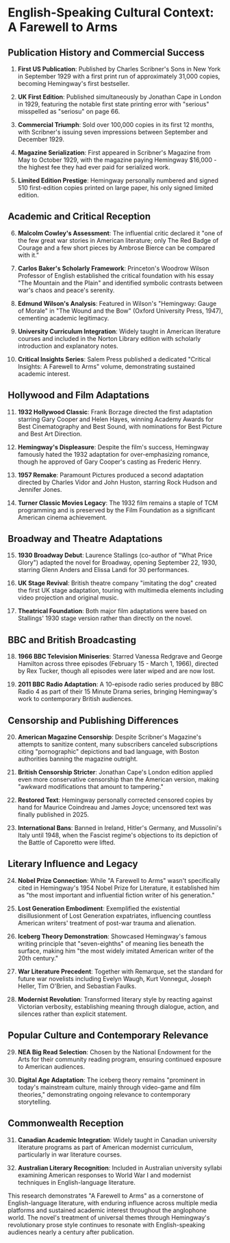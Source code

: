 # English-Speaking Cultural Context: A Farewell to Arms

## Publication History and Commercial Success

1. **First US Publication**: Published by Charles Scribner's Sons in New York in September 1929 with a first print run of approximately 31,000 copies, becoming Hemingway's first bestseller.

2. **UK First Edition**: Published simultaneously by Jonathan Cape in London in 1929, featuring the notable first state printing error with "serious" misspelled as "seriosu" on page 66.

3. **Commercial Triumph**: Sold over 100,000 copies in its first 12 months, with Scribner's issuing seven impressions between September and December 1929.

4. **Magazine Serialization**: First appeared in Scribner's Magazine from May to October 1929, with the magazine paying Hemingway $16,000 - the highest fee they had ever paid for serialized work.

5. **Limited Edition Prestige**: Hemingway personally numbered and signed 510 first-edition copies printed on large paper, his only signed limited edition.

## Academic and Critical Reception

6. **Malcolm Cowley's Assessment**: The influential critic declared it "one of the few great war stories in American literature; only The Red Badge of Courage and a few short pieces by Ambrose Bierce can be compared with it."

7. **Carlos Baker's Scholarly Framework**: Princeton's Woodrow Wilson Professor of English established the critical foundation with his essay "The Mountain and the Plain" and identified symbolic contrasts between war's chaos and peace's serenity.

8. **Edmund Wilson's Analysis**: Featured in Wilson's "Hemingway: Gauge of Morale" in "The Wound and the Bow" (Oxford University Press, 1947), cementing academic legitimacy.

9. **University Curriculum Integration**: Widely taught in American literature courses and included in the Norton Library edition with scholarly introduction and explanatory notes.

10. **Critical Insights Series**: Salem Press published a dedicated "Critical Insights: A Farewell to Arms" volume, demonstrating sustained academic interest.

## Hollywood and Film Adaptations

11. **1932 Hollywood Classic**: Frank Borzage directed the first adaptation starring Gary Cooper and Helen Hayes, winning Academy Awards for Best Cinematography and Best Sound, with nominations for Best Picture and Best Art Direction.

12. **Hemingway's Displeasure**: Despite the film's success, Hemingway famously hated the 1932 adaptation for over-emphasizing romance, though he approved of Gary Cooper's casting as Frederic Henry.

13. **1957 Remake**: Paramount Pictures produced a second adaptation directed by Charles Vidor and John Huston, starring Rock Hudson and Jennifer Jones.

14. **Turner Classic Movies Legacy**: The 1932 film remains a staple of TCM programming and is preserved by the Film Foundation as a significant American cinema achievement.

## Broadway and Theatre Adaptations

15. **1930 Broadway Debut**: Laurence Stallings (co-author of "What Price Glory") adapted the novel for Broadway, opening September 22, 1930, starring Glenn Anders and Elissa Landi for 30 performances.

16. **UK Stage Revival**: British theatre company "imitating the dog" created the first UK stage adaptation, touring with multimedia elements including video projection and original music.

17. **Theatrical Foundation**: Both major film adaptations were based on Stallings' 1930 stage version rather than directly on the novel.

## BBC and British Broadcasting

18. **1966 BBC Television Miniseries**: Starred Vanessa Redgrave and George Hamilton across three episodes (February 15 - March 1, 1966), directed by Rex Tucker, though all episodes were later wiped and are now lost.

19. **2011 BBC Radio Adaptation**: A 10-episode radio series produced by BBC Radio 4 as part of their 15 Minute Drama series, bringing Hemingway's work to contemporary British audiences.

## Censorship and Publishing Differences

20. **American Magazine Censorship**: Despite Scribner's Magazine's attempts to sanitize content, many subscribers canceled subscriptions citing "pornographic" depictions and bad language, with Boston authorities banning the magazine outright.

21. **British Censorship Stricter**: Jonathan Cape's London edition applied even more conservative censorship than the American version, making "awkward modifications that amount to tampering."

22. **Restored Text**: Hemingway personally corrected censored copies by hand for Maurice Coindreau and James Joyce; uncensored text was finally published in 2025.

23. **International Bans**: Banned in Ireland, Hitler's Germany, and Mussolini's Italy until 1948, when the Fascist regime's objections to its depiction of the Battle of Caporetto were lifted.

## Literary Influence and Legacy

24. **Nobel Prize Connection**: While "A Farewell to Arms" wasn't specifically cited in Hemingway's 1954 Nobel Prize for Literature, it established him as "the most important and influential fiction writer of his generation."

25. **Lost Generation Embodiment**: Exemplified the existential disillusionment of Lost Generation expatriates, influencing countless American writers' treatment of post-war trauma and alienation.

26. **Iceberg Theory Demonstration**: Showcased Hemingway's famous writing principle that "seven-eighths" of meaning lies beneath the surface, making him "the most widely imitated American writer of the 20th century."

27. **War Literature Precedent**: Together with Remarque, set the standard for future war novelists including Evelyn Waugh, Kurt Vonnegut, Joseph Heller, Tim O'Brien, and Sebastian Faulks.

28. **Modernist Revolution**: Transformed literary style by reacting against Victorian verbosity, establishing meaning through dialogue, action, and silences rather than explicit statement.

## Popular Culture and Contemporary Relevance

29. **NEA Big Read Selection**: Chosen by the National Endowment for the Arts for their community reading program, ensuring continued exposure to American audiences.

30. **Digital Age Adaptation**: The iceberg theory remains "prominent in today's mainstream culture, mainly through video-game and film theories," demonstrating ongoing relevance to contemporary storytelling.

## Commonwealth Reception

31. **Canadian Academic Integration**: Widely taught in Canadian university literature programs as part of American modernist curriculum, particularly in war literature courses.

32. **Australian Literary Recognition**: Included in Australian university syllabi examining American responses to World War I and modernist techniques in English-language literature.

This research demonstrates "A Farewell to Arms" as a cornerstone of English-language literature, with enduring influence across multiple media platforms and sustained academic interest throughout the anglophone world. The novel's treatment of universal themes through Hemingway's revolutionary prose style continues to resonate with English-speaking audiences nearly a century after publication.
